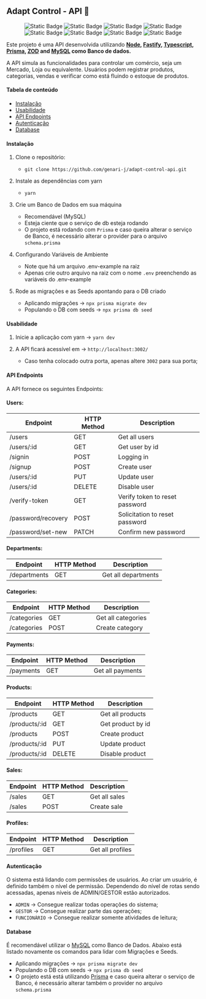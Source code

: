 ## Adapt Control - API 🚀

<div align="center">

  ![Static Badge](https://img.shields.io/badge/Node-0A9047?style=for-the-badge&logo=node.js&labelColor=black)
  ![Static Badge](https://img.shields.io/badge/fastify-000000?style=for-the-badge&logo=fastify&logoColor=white&labelColor=black)
  ![Static Badge](https://img.shields.io/badge/typescript-0B88F7?style=for-the-badge&logo=typescript&logoColor=0B88F7&labelColor=black)
  ![Static Badge](https://img.shields.io/badge/prisma-063E7C?style=for-the-badge&logo=prisma&logoColor=white&labelColor=black)
  ![Static Badge](https://img.shields.io/badge/MySQL-0B7FAA?style=for-the-badge&logo=mysql&logoColor=%23000&labelColor=orange)
  ![Static Badge](https://img.shields.io/badge/ZOD-0822A2?style=for-the-badge&logo=zod&logoColor=%23000&labelColor=1481FC)
  ![Static Badge](https://img.shields.io/badge/dotenv-D0D302?style=for-the-badge&logo=.env&logoColor=D0D302&labelColor=black)
  ![Static Badge](https://img.shields.io/badge/yarn-0B80BB?style=for-the-badge&logo=yarn&logoColor=white&labelColor=0B80BB)

</div>

Este projeto é uma API desenvolvida utilizando **[Node](https://nodejs.org/en), [Fastify](https://fastify.dev/), [Typescript](https://www.typescriptlang.org/), [Prisma](https://www.prisma.io/), [ZOD](https://zod.dev/) and [MySQL](https://www.mysql.com/) como Banco de dados.** 

A API simula as funcionalidades para controlar um comércio, seja um Mercado, Loja ou equivalente. Usuários podem registrar produtos, categorias, vendas e verificar como está fluindo o estoque de produtos.

#### Tabela de conteúdo

- [Instalação](#instalação)
- [Usabilidade](#usabilidade)
- [API Endpoints](#api-endpoints)
- [Autenticação](#autenticação)
- [Database](#database)

#### Instalação

1. Clone o repositório:

    - `git clone https://github.com/genari-j/adapt-control-api.git`

2. Instale as dependências com yarn

    - `yarn`

3. Crie um Banco de Dados em sua máquina

    - Recomendável (MySQL)
    - Esteja ciente que o serviço de db esteja rodando
    - O projeto está rodando com `Prisma` e caso queira alterar o serviço de Banco, é necessário alterar o provider para o arquivo `schema.prisma`

4. Configurando Variáveis de Ambiente

    - Note que há um arquivo .env-example na raiz
    - Apenas crie outro arquivo na raiz com o nome `.env` preenchendo as variáveis do .env-example

5. Rode as migrações e as Seeds apontando para o DB criado

    - Aplicando migrações -> `npx prisma migrate dev`
    - Populando o DB com seeds -> `npx prisma db seed`

#### Usabilidade

1. Inicie a aplicação com yarn -> `yarn dev`

2. A API ficará acessível em -> `http://localhost:3002/`
    - Caso tenha colocado outra porta, apenas altere `3002` para sua porta;

#### API Endpoints
A API fornece os seguintes Endpoints:

#### Users:

| Endpoint              | HTTP Method           | Description                    |
| --------------------- | --------------------- | ------------------------------ |
| /users                | GET                   | Get all users                  |
| /users/:id            | GET                   | Get user by id                 |
| /signin               | POST                  | Logging in                     |
| /signup               | POST                  | Create user                    |
| /users/:id            | PUT                   | Update user                    |
| /users/:id            | DELETE                | Disable user                   |
| /verify-token         | GET                   | Verify token to reset password |
| /password/recovery    | POST                  | Solicitation to reset password |
| /password/set-new     | PATCH                 | Confirm new password           |

#### Departments:

| Endpoint              | HTTP Method           | Description                    |
| --------------------- | --------------------- | ------------------------------ |
| /departments          | GET                   | Get all departments            |

#### Categories:

| Endpoint              | HTTP Method           | Description                    |
| --------------------- | --------------------- | ------------------------------ |
| /categories           | GET                   | Get all categories             |
| /categories           | POST                  | Create category                |

#### Payments:

| Endpoint              | HTTP Method           | Description                    |
| --------------------- | --------------------- | ------------------------------ |
| /payments             | GET                   | Get all payments               |

#### Products:

| Endpoint              | HTTP Method           | Description                    |
| --------------------- | --------------------- | ------------------------------ |
| /products             | GET                   | Get all products               |
| /products/:id         | GET                   | Get product by id              |
| /products             | POST                  | Create product                 |
| /products/:id         | PUT                   | Update product                 |
| /products/:id         | DELETE                | Disable product                |

#### Sales:

| Endpoint              | HTTP Method           | Description                    |
| --------------------- | --------------------- | ------------------------------ |
| /sales                | GET                   | Get all sales                  |
| /sales                | POST                  | Create sale                    |

#### Profiles:

| Endpoint              | HTTP Method           | Description                    |
| --------------------- | --------------------- | ------------------------------ |
| /profiles             | GET                   | Get all profiles               |

#### Autenticação
O sistema está lidando com permissões de usuários. Ao criar um usuário, é definido também o nível de permissão. Dependendo do nível de rotas sendo acessadas, apenas níveis de ADMIN/GESTOR estão autorizados.

  - `ADMIN` -> Consegue realizar todas operações do sistema;
  - `GESTOR` -> Consegue realizar parte das operações;
  - `FUNCIONÁRIO` -> Consegue realizar somente atividades de leitura;

#### Database
É recomendável utilizar o [MySQL](https://www.mysql.com/) como Banco de Dados. Abaixo está listado novamente os comandos para lidar com Migrações e Seeds.

  - Aplicando migrações -> `npx prisma migrate dev`
  - Populando o DB com seeds -> `npx prisma db seed`
  - O projeto está está utilizando [Prisma](https://www.prisma.io/) e caso queira alterar o serviço de Banco, é necessário alterar também o provider no arquivo `schema.prisma`